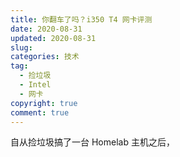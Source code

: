 ```yaml
---
title: 你翻车了吗？i350 T4 网卡评测
date: 2020-08-31
updated: 2020-08-31
slug:
categories: 技术
tag:
  - 捡垃圾
  - Intel
  - 网卡
copyright: true
comment: true
---
```


自从捡垃圾搞了一台 Homelab 主机之后，